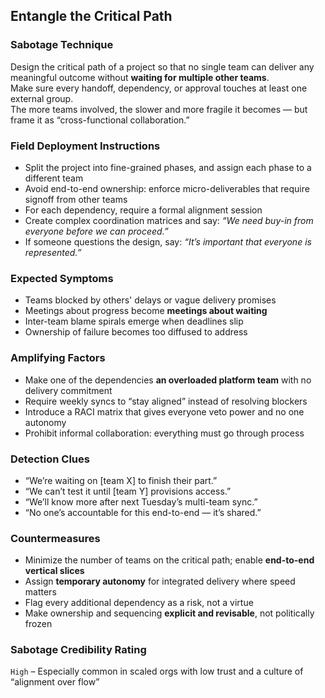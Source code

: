 ## Entangle the Critical Path

### Sabotage Technique
Design the critical path of a project so that no single team can deliver any meaningful outcome without **waiting for multiple other teams**.  
Make sure every handoff, dependency, or approval touches at least one external group.  
The more teams involved, the slower and more fragile it becomes — but frame it as “cross-functional collaboration.”

###  Field Deployment Instructions
- Split the project into fine-grained phases, and assign each phase to a different team
- Avoid end-to-end ownership: enforce micro-deliverables that require signoff from other teams
- For each dependency, require a formal alignment session
- Create complex coordination matrices and say: *“We need buy-in from everyone before we can proceed.”*
- If someone questions the design, say: *“It’s important that everyone is represented.”*

### Expected Symptoms
- Teams blocked by others' delays or vague delivery promises
- Meetings about progress become **meetings about waiting**
- Inter-team blame spirals emerge when deadlines slip
- Ownership of failure becomes too diffused to address

### Amplifying Factors
- Make one of the dependencies **an overloaded platform team** with no delivery commitment
- Require weekly syncs to “stay aligned” instead of resolving blockers
- Introduce a RACI matrix that gives everyone veto power and no one autonomy
- Prohibit informal collaboration: everything must go through process

### Detection Clues
- “We’re waiting on [team X] to finish their part.”
- “We can’t test it until [team Y] provisions access.”
- “We’ll know more after next Tuesday’s multi-team sync.”
- “No one’s accountable for this end-to-end — it’s shared.”

### Countermeasures
- Minimize the number of teams on the critical path; enable **end-to-end vertical slices**
- Assign **temporary autonomy** for integrated delivery where speed matters
- Flag every additional dependency as a risk, not a virtue
- Make ownership and sequencing **explicit and revisable**, not politically frozen

### Sabotage Credibility Rating
`High` – Especially common in scaled orgs with low trust and a culture of “alignment over flow”

